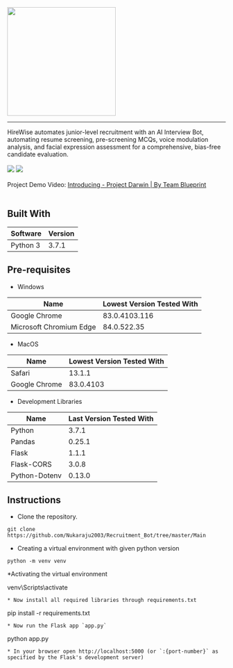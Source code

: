 <img src="https://github.com/mihirs16/Project-Darwin/blob/master/static/Assets/Logo-w%20Name.svg" width=250>

---
HireWise automates junior-level recruitment with an AI Interview Bot, automating resume screening, pre-screening MCQs, voice modulation analysis, and facial expression assessment for a comprehensive, bias-free candidate evaluation.
<br>
<br>
![](https://img.shields.io/github/stars/mihirs16/Project-Darwin?style=for-the-badge)
![](https://img.shields.io/github/forks/mihirs16/Project-Darwin?color=green&style=for-the-badge)
<br><br>
Project Demo Video: [Introducing - Project Darwin | By Team Blueprint](https://youtu.be/dAfU6YDgf8w)<br><br>

## Built With
| Software | Version |
|----------|---------|
| Python 3 | 3.7.1 |


## Pre-requisites
* Windows

| Name | Lowest Version Tested With |
|----------|----------------------------|
| Google Chrome | 83.0.4103.116 |
| Microsoft Chromium Edge | 84.0.522.35 |

* MacOS

| Name | Lowest Version Tested With |
|----------|----------------------------|
| Safari | 13.1.1 |
| Google Chrome | 83.0.4103 |

* Development Libraries

| Name | Last Version Tested With |
|----------|--------------------------|
| Python | 3.7.1 |
| Pandas | 0.25.1 |
| Flask | 1.1.1 |
| Flask-CORS | 3.0.8 |
| Python-Dotenv | 0.13.0 |

## Instructions

* Clone the repository.
```
git clone https://github.com/Nukaraju2003/Recruitment_Bot/tree/master/Main
```
* Creating a virtual environment with given python version
```
python -m venv venv
```
*Activating the virtual environment

venv\Scripts\activate
```
* Now install all required libraries through requirements.txt
```
pip install -r requirements.txt
```
* Now run the Flask app `app.py`
```
python app.py
```
* In your browser open http://localhost:5000 (or `:{port-number}` as specified by the Flask's development server)

